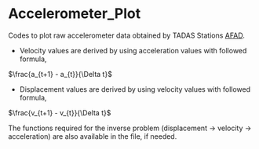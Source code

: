 # Accelerometer_Plot

Codes to plot raw accelerometer data obtained by TADAS Stations [AFAD](https://tadas.afad.gov.tr/map).

* Velocity values are derived by using acceleration values with followed formula,
  
$\frac{a_{t+1} - a_{t}}{\Delta t}$

* Displacement values are derived by using velocity values with followed formula,

$\frac{v_{t+1} - v_{t}}{\Delta t}$

The functions required for the inverse problem (displacement -> velocity -> acceleration) are also available in the file, if needed.
